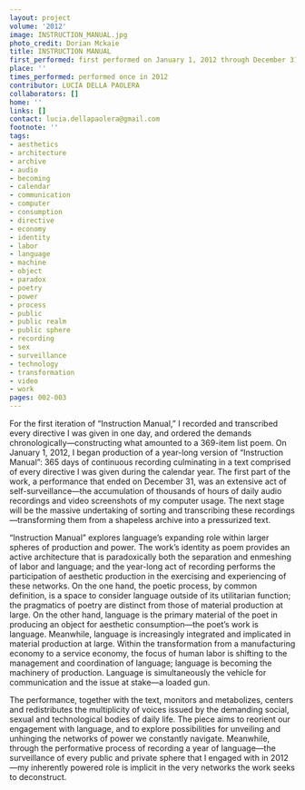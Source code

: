 ```yaml
---
layout: project
volume: '2012'
image: INSTRUCTION_MANUAL.jpg
photo_credit: Dorian Mckaie
title: INSTRUCTION MANUAL
first_performed: first performed on January 1, 2012 through December 31, 2012
place: ''
times_performed: performed once in 2012
contributor: LUCIA DELLA PAOLERA
collaborators: []
home: ''
links: []
contact: lucia.dellapaolera@gmail.com
footnote: ''
tags:
- aesthetics
- architecture
- archive
- audio
- becoming
- calendar
- communication
- computer
- consumption
- directive
- economy
- identity
- labor
- language
- machine
- object
- paradox
- poetry
- power
- process
- public
- public realm
- public sphere
- recording
- sex
- surveillance
- technology
- transformation
- video
- work
pages: 002-003
---
```


For the first iteration of “Instruction Manual,” I recorded and transcribed every directive I was given in one day, and ordered the demands chronologically—constructing what amounted to a 369-item list poem. On January 1, 2012, I began production of a year-long version of “Instruction Manual”: 365 days of continuous recording culminating in a text comprised of every directive I was given during the calendar year. The first part of the work, a performance that ended on December 31, was an extensive act of self-surveillance—the accumulation of thousands of hours of daily audio recordings and video screenshots of my computer usage. The next stage will be the massive undertaking of sorting and transcribing these recordings—transforming them from a shapeless archive into a pressurized text.

“Instruction Manual” explores language’s expanding role within larger spheres of production and power. The work’s identity as poem provides an active architecture that is paradoxically both the separation and enmeshing of labor and language; and the year-long act of recording performs the participation of aesthetic production in the exercising and experiencing of these networks. On the one hand, the poetic process, by common definition, is a space to consider language outside of its utilitarian function; the pragmatics of poetry are distinct from those of material production at large. On the other hand, language is the primary material of the poet in producing an object for aesthetic consumption—the poet’s work is language. Meanwhile, language is increasingly integrated and implicated in material production at large. Within the transformation from a manufacturing economy to a service economy, the focus of human labor is shifting to the management and coordination of language; language is becoming the machinery of production. Language is simultaneously the vehicle for communication and the issue at stake—a loaded gun.

The performance, together with the text, monitors and metabolizes, centers and redistributes the multiplicity of voices issued by the demanding social, sexual and technological bodies of daily life. The piece aims to reorient our engagement with language, and to explore possibilities for unveiling and unhinging the networks of power we constantly navigate. Meanwhile, through the performative process of recording a year of language—the surveillance of every public and private sphere that I engaged with in 2012—my inherently powered role is implicit in the very networks the work seeks to deconstruct.
